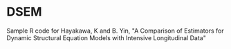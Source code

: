 # DSEM
Sample R code for 
Hayakawa, K and B. Yin, "A Comparison of Estimators for Dynamic Structural Equation
Models with Intensive Longitudinal Data"

